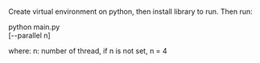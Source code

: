 
Create virtual environment on python, then install library to run.
Then run:

python main.py \
  [--parallel n]

where:
    n: number of thread, if n is not set, n = 4
